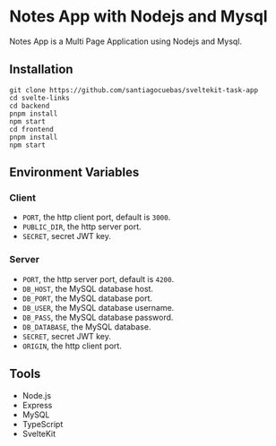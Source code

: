 # Notes App with Nodejs and Mysql
Notes App is a Multi Page Application using Nodejs and Mysql.

## Installation
```
git clone https://github.com/santiagocuebas/sveltekit-task-app
cd svelte-links
cd backend
pnpm install
npm start
cd frontend
pnpm install
npm start
```

## Environment Variables
### Client
- `PORT`, the http client port, default is `3000`.
- `PUBLIC_DIR`, the http server port.
- `SECRET`, secret JWT key.
### Server
- `PORT`, the http server port, default is `4200`.
- `DB_HOST`, the MySQL database host.
- `DB_PORT`, the MySQL database port.
- `DB_USER`, the MySQL database username.
- `DB_PASS`, the MySQL database password.
- `DB_DATABASE`, the MySQL database.
- `SECRET`, secret JWT key.
- `ORIGIN`, the http client port.

## Tools
- Node.js
- Express
- MySQL
- TypeScript
- SvelteKit
